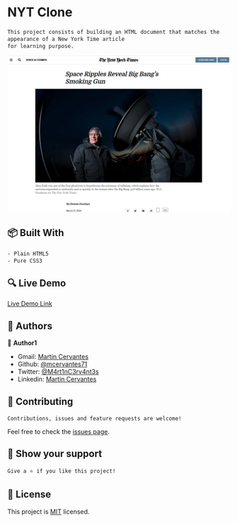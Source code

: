 # NYT Clone

    This project consists of building an HTML document that matches the appearance of a New York Time article
    for learning purpose.

![screenshot](./screenshot.png)

## :package: Built With

    - Plain HTML5
    - Pure CSS3

## :mag: Live Demo

[Live Demo Link](https://mcervantes71.github.io/NYT_Clone/index.html)

## :busts_in_silhouette: Authors

👤 **Author1**

- Gmail: [Martin Cervantes](mailto:cervantes.martine@gmail.com)
- Github: [@mcervantes71](https://github.com/mcervantes71)
- Twitter: [@M4rt1nC3rv4nt3s](https://twitter.com/M4rt1nC3rv4nt3s)
- Linkedin: [Martin Cervantes](https://www.linkedin.com/in/cervantesmartin/)

## 🤝 Contributing

    Contributions, issues and feature requests are welcome!

Feel free to check the [issues page](issues/).

## :star2: Show your support

    Give a ⭐️ if you like this project!

## 📝 License

This project is [MIT](lic.url) licensed.
